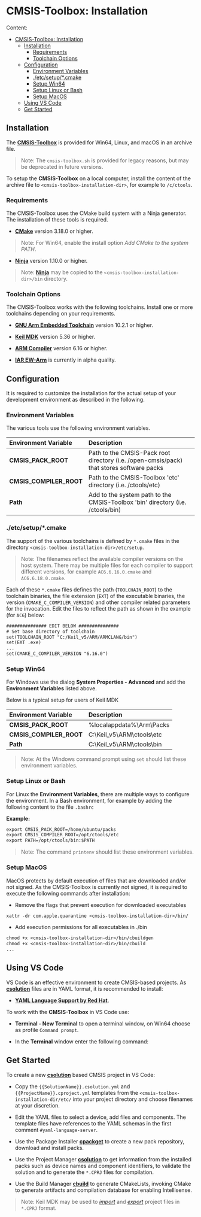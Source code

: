 # CMSIS-Toolbox: Installation

Content:

- [CMSIS-Toolbox: Installation](#cmsis-toolbox-installation)
  - [Installation](#installation)
    - [Requirements](#requirements)
    - [Toolchain Options](#toolchain-options)
  - [Configuration](#configuration)
    - [Environment Variables](#environment-variables)
    - [./etc/setup/\*.cmake](#etcsetupcmake)
    - [Setup Win64](#setup-win64)
    - [Setup Linux or Bash](#setup-linux-or-bash)
    - [Setup MacOS](#setup-macos)
  - [Using VS Code](#using-vs-code)
  - [Get Started](#get-started)
  

## Installation

The [**CMSIS-Toolbox**](https://github.com/Open-CMSIS-Pack/devtools/releases) is provided for Win64, Linux, and macOS in an archive file.
 > Note: The `cmsis-toolbox.sh` is provided for legacy reasons, but may be deprecated in future versions.

To setup the **CMSIS-Toolbox** on a local computer, install the content of the archive file to `<cmsis-toolbox-installation-dir>`, for example to `/c/ctools`.

### Requirements

The CMSIS-Toolbox uses the CMake build system with a Ninja generator. The installation of these tools is required.

- [**CMake**](https://cmake.org/download) version 3.18.0 or higher.
> Note: For Win64, enable the install option *Add CMake to the system PATH*.
> 
- [**Ninja**](https://github.com/ninja-build/ninja/releases) version 1.10.0 or higher.
> Note: [**Ninja**](https://github.com/ninja-build/ninja/releases) may be copied to the `<cmsis-toolbox-installation-dir>/bin` directory.

### Toolchain Options

The CMSIS-Toolbox works with the following toolchains. Install one or more toolchains depending on your requirements.

- [**GNU Arm Embedded Toolchain**](https://developer.arm.com/tools-and-software/open-source-software/developer-tools/gnu-toolchain/gnu-rm/downloads) version 10.2.1 or higher.

- [**Keil MDK**](http://www.keil.com/mdk5/install) version 5.36 or higher.

- [**ARM Compiler**](https://developer.arm.com/tools-and-software/embedded/arm-compiler/downloads/version-6) version 6.16 or higher.

- [**IAR EW-Arm**](https://www.iar.com/products/architectures/arm/iar-embedded-workbench-for-arm/) is currently in alpha quality.

## Configuration

It is required to customize the installation for the actual setup of your development environment as described in the following.

### Environment Variables

The various tools use the following environment variables.

Environment Variable     | Description
:------------------------|:------------
**CMSIS_PACK_ROOT**      | Path to the CMSIS-Pack root directory (i.e. /open-cmsis/pack) that stores software packs
**CMSIS_COMPILER_ROOT**  | Path to the CMSIS-Toolbox 'etc' directory (i.e. /ctools/etc)
**Path**                 | Add to the system path to the CMSIS-Toolbox 'bin' directory (i.e. /ctools/bin)

### ./etc/setup/\*.cmake

The support of the various toolchains is defined by `*.cmake` files in the directory `<cmsis-toolbox-installation-dir>/etc/setup`.

> Note: The filenames reflect the available compiler versions on the host system.  There may be multiple files for each compiler to support different versions, for example `AC6.6.16.0.cmake` and `AC6.6.18.0.cmake`.

Each of these `*.cmake` files defines the path (`TOOLCHAIN_ROOT`) to the toolchain binaries, the file extension (`EXT`) of the executable binaries, the version (`CMAKE_C_COMPILER_VERSION`) and other compiler related parameters for the invocation. Edit the files to reflect the path as shown in the example (for `AC6`) below:

```txt
############### EDIT BELOW ###############
# Set base directory of toolchain
set(TOOLCHAIN_ROOT "C:/Keil_v5/ARM/ARMCLANG/bin")
set(EXT .exe)
...
set(CMAKE_C_COMPILER_VERSION "6.16.0")
```

### Setup Win64

For Windows use the dialog **System Properties - Advanced** and add the **Environment Variables** listed above.

Below is a typical setup for users of Keil MDK

Environment Variable     | Description
:------------------------|:------------
**CMSIS_PACK_ROOT**      | %localappdata%\Arm\Packs
**CMSIS_COMPILER_ROOT**  | C:\Keil_v5\ARM\ctools\etc
**Path**                 | C:\Keil_v5\ARM\ctools\bin

>Note: At the Windows command prompt using `set` should list these environment variables.

### Setup Linux or Bash

For Linux the **Environment Variables**, there are multiple ways to configure the environment. In a Bash environment, for example by adding the following content to the file `.bashrc`

**Example:**

```txt
export CMSIS_PACK_ROOT=/home/ubuntu/packs
export CMSIS_COMPILER_ROOT=/opt/ctools/etc
export PATH=/opt/ctools/bin:$PATH
```

>Note: The command `printenv` should list these environment variables.

### Setup MacOS

MacOS protects by default execution of files that are downloaded and/or not signed. As the CMSIS-Toolbox is currently not signed, it is required to execute the following commands after installation:

- Remove the flags that prevent execution for downloaded executables
```txt
xattr -dr com.apple.quarantine <cmsis-toolbox-installation-dir>/bin/
```
  - Add execution permissions for all executables in ./bin
```txt
chmod +x <cmsis-toolbox-installation-dir>/bin/cbuildgen
chmod +x <cmsis-toolbox-installation-dir>/bin/cbuild
...
```

## Using VS Code

VS Code is an effective environment to create CMSIS-based projects.  As [**csolution**](../../projmgr/docs/Manual/Overview.md) files are in YAML format, it is recommended to install:

- [**YAML Language Support by Red Hat**](https://marketplace.visualstudio.com/items?itemName=redhat.vscode-yaml).

To work with the **CMSIS-Toolbox** in VS Code use:

- **Terminal - New Terminal** to open a terminal window, on Win64 choose as profile `Command prompt`.

- In the **Terminal** window enter the following command:

## Get Started

To create a new [**csolution**](projmgr/docs/Manual/Overview.md) based CMSIS project in VS Code:

- Copy the `{{SolutionName}}.csolution.yml` and `{{ProjectName}}.cproject.yml` templates from the `<cmsis-toolbox-installation-dir/etc/` into your project directory and choose filenames at your discretion.

- Edit the YAML files to select a device, add files and components. The template files have references to the YAML schemas in the first comment `#yaml-language-server`.

- Use the Package Installer [**cpackget**](../../cpackget/docs/cpackget.md) to create a new pack repository, download and install packs.

- Use the Project Manager [**csolution**](../../projmgr/docs/Manual/Overview.md) to get information from the installed packs such as device names and component identifiers, to validate the solution and to generate the `*.CPRJ` files for compilation.

- Use the Build Manager [**cbuild**](../../buildmgr/docs/cbuild.md) to generate CMakeLists, invoking CMake to generate artifacts and compilation database for enabling Intellisense.

>Note: Keil MDK may be used to [*import*](https://www.keil.com/support/man/docs/uv4/uv4_ui_import.htm) and [*export*](https://www.keil.com/support/man/docs/uv4/uv4_ui_export.htm) project files in `*.CPRJ` format.
